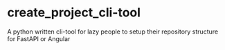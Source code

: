 # create_project_cli-tool
A python written cli-tool for lazy people to setup their repository structure for FastAPI or Angular 
